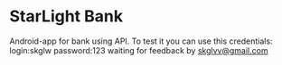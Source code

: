 # StarLight Bank
Android-app for bank using API.
To test it you can use this credentials:
login:skglw
password:123
waiting for feedback by skglvv@gmail.com
